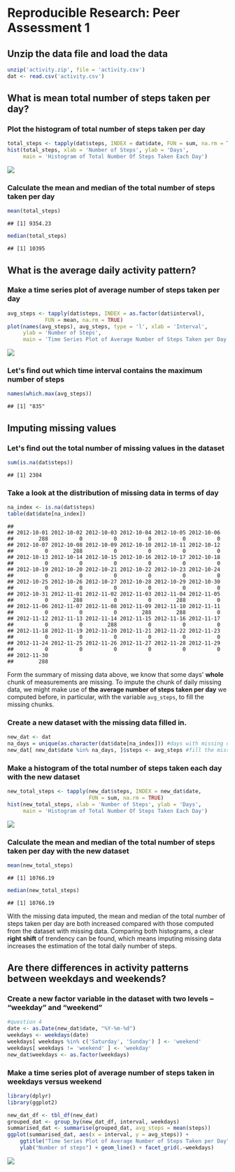 # Reproducible Research: Peer Assessment 1

## Unzip the data file and load the data

```r
unzip('activity.zip', file = 'activity.csv')
dat <- read.csv('activity.csv')
```

## What is mean total number of steps taken per day?  
### Plot the histogram of total number of steps taken per day

```r
total_steps <- tapply(dat$steps, INDEX = dat$date, FUN = sum, na.rm = TRUE)
hist(total_steps, xlab = 'Number of Steps', ylab = 'Days',
     main = 'Histogram of Total Number Of Steps Taken Each Day')
```

![](PA1_template_files/figure-html/unnamed-chunk-2-1.png)<!-- -->

### Calculate the mean and median of the total number of steps taken per day

```r
mean(total_steps)
```

```
## [1] 9354.23
```

```r
median(total_steps)
```

```
## [1] 10395
```

## What is the average daily activity pattern?  
### Make a time series plot of average number of steps taken per day

```r
avg_steps <- tapply(dat$steps, INDEX = as.factor(dat$interval),
            FUN = mean, na.rm = TRUE)
plot(names(avg_steps), avg_steps, type = 'l', xlab = 'Interval', 
     ylab = 'Number of Steps',
     main = 'Time Series Plot of Average Number of Steps Taken per Day')
```

![](PA1_template_files/figure-html/unnamed-chunk-4-1.png)<!-- -->

### Let's find out which time interval contains the maximum number of steps

```r
names(which.max(avg_steps))
```

```
## [1] "835"
```

## Imputing missing values
### Let's find out the total number of missing values in the dataset

```r
sum(is.na(dat$steps))
```

```
## [1] 2304
```

### Take a look at the distribution of missing data in terms of day

```r
na_index <- is.na(dat$steps)
table(dat$date[na_index])
```

```
## 
## 2012-10-01 2012-10-02 2012-10-03 2012-10-04 2012-10-05 2012-10-06 
##        288          0          0          0          0          0 
## 2012-10-07 2012-10-08 2012-10-09 2012-10-10 2012-10-11 2012-10-12 
##          0        288          0          0          0          0 
## 2012-10-13 2012-10-14 2012-10-15 2012-10-16 2012-10-17 2012-10-18 
##          0          0          0          0          0          0 
## 2012-10-19 2012-10-20 2012-10-21 2012-10-22 2012-10-23 2012-10-24 
##          0          0          0          0          0          0 
## 2012-10-25 2012-10-26 2012-10-27 2012-10-28 2012-10-29 2012-10-30 
##          0          0          0          0          0          0 
## 2012-10-31 2012-11-01 2012-11-02 2012-11-03 2012-11-04 2012-11-05 
##          0        288          0          0        288          0 
## 2012-11-06 2012-11-07 2012-11-08 2012-11-09 2012-11-10 2012-11-11 
##          0          0          0        288        288          0 
## 2012-11-12 2012-11-13 2012-11-14 2012-11-15 2012-11-16 2012-11-17 
##          0          0        288          0          0          0 
## 2012-11-18 2012-11-19 2012-11-20 2012-11-21 2012-11-22 2012-11-23 
##          0          0          0          0          0          0 
## 2012-11-24 2012-11-25 2012-11-26 2012-11-27 2012-11-28 2012-11-29 
##          0          0          0          0          0          0 
## 2012-11-30 
##        288
```
Form the summary of missing data above, we know that some days' **whole** chunk of measurements are missing. To impute the chunk of daily missing data, we might make use of **the average number of steps taken per day** we computed before, in particular, with the variable `avg_steps`, to fill the missing chunks.

### Create a new dataset with the missing data filled in.

```r
new_dat <- dat
na_days = unique(as.character(dat$date[na_index])) #days with missing data
new_dat[ new_dat$date %in% na_days, ]$steps <- avg_steps #fill the missing data with avg_steps
```

### Make a histogram of the total number of steps taken each day with the new dataset

```r
new_total_steps <- tapply(new_dat$steps, INDEX = new_dat$date, 
                          FUN = sum, na.rm = TRUE)
hist(new_total_steps, xlab = 'Number of Steps', ylab = 'Days',
     main = 'Histogram of Total Number Of Steps Taken Each Day')
```

![](PA1_template_files/figure-html/unnamed-chunk-9-1.png)<!-- -->

### Calculate the mean and median of the total number of steps taken per day with the new dataset

```r
mean(new_total_steps)
```

```
## [1] 10766.19
```

```r
median(new_total_steps)
```

```
## [1] 10766.19
```
With the missing data imputed, the mean and median of the total number of steps taken per day are both increased compared with those computed from the dataset with missing data. Comparing both histograms,  a clear **right shift** of trendency can be found, which means imputing missing data increases the estimation of the total daily number of steps.

## Are there differences in activity patterns between weekdays and weekends?  
### Create a new factor variable in the dataset with two levels – “weekday” and “weekend”

```r
#question 4
date <- as.Date(new_dat$date, "%Y-%m-%d")
weekdays <- weekdays(date)
weekdays[ weekdays %in% c('Saturday', 'Sunday') ] <- 'weekend'
weekdays[ weekdays != 'weekend' ] <- 'weekday'
new_dat$weekdays <- as.factor(weekdays)
```

### Make a time series plot of average number of steps taken in weekdays versus weekend

```r
library(dplyr)
library(ggplot2)
```


```r
new_dat_df <- tbl_df(new_dat)
grouped_dat <- group_by(new_dat_df, interval, weekdays)
summarised_dat <- summarise(grouped_dat, avg_steps = mean(steps))
ggplot(summarised_dat, aes(x = interval, y = avg_steps)) +
    ggtitle("Time Series Plot of Average Number of Steps Taken per Day") +
    ylab("Number of steps") + geom_line() + facet_grid(.~weekdays)
```

![](PA1_template_files/figure-html/unnamed-chunk-13-1.png)<!-- -->

